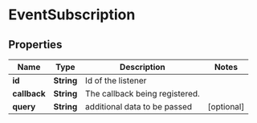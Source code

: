 # EventSubscription

## Properties
Name | Type | Description | Notes
------------ | ------------- | ------------- | -------------
**id** | **String** | Id of the listener | 
**callback** | **String** | The callback being registered. | 
**query** | **String** | additional data to be passed |  [optional]
